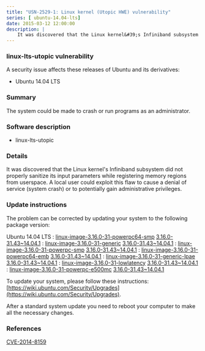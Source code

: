 ```yaml
---
title: "USN-2529-1: Linux kernel (Utopic HWE) vulnerability"
series: [ ubuntu-14.04-lts]
date: 2015-03-12 12:00:00
description: |
    It was discovered that the Linux kernel&#39;s Infiniband subsystem did not properly sanitize its input parameters while registering memory regions from userspace. A local user could exploit this flaw to cause a denial of service (system crash) or to potentially gain administrative privileges. 
--- 
```

 
### linux-lts-utopic vulnerability

A security issue affects these releases of Ubuntu and its derivatives:

* Ubuntu 14.04 LTS

### Summary

The system could be made to crash or run programs as an administrator. 

### Software description

* linux-lts-utopic 

### Details

It was discovered that the Linux kernel&#39;s Infiniband subsystem did not properly sanitize its input parameters while registering memory regions from userspace. A local user could exploit this flaw to cause a denial of service (system crash) or to potentially gain administrative privileges. 

### Update instructions

The problem can be corrected by updating your system to the following package version:

Ubuntu 14.04 LTS
 : [linux-image-3.16.0-31-powerpc64-smp](https://launchpad.net/ubuntu/+source/linux-lts-utopic) <span> [3.16.0-31.43~14.04.1](https://launchpad.net/ubuntu/+source/linux-lts-utopic/3.16.0-31.43~14.04.1) </span> 
 : [linux-image-3.16.0-31-generic](https://launchpad.net/ubuntu/+source/linux-lts-utopic) <span> [3.16.0-31.43~14.04.1](https://launchpad.net/ubuntu/+source/linux-lts-utopic/3.16.0-31.43~14.04.1) </span> 
 : [linux-image-3.16.0-31-powerpc-smp](https://launchpad.net/ubuntu/+source/linux-lts-utopic) <span> [3.16.0-31.43~14.04.1](https://launchpad.net/ubuntu/+source/linux-lts-utopic/3.16.0-31.43~14.04.1) </span> 
 : [linux-image-3.16.0-31-powerpc64-emb](https://launchpad.net/ubuntu/+source/linux-lts-utopic) <span> [3.16.0-31.43~14.04.1](https://launchpad.net/ubuntu/+source/linux-lts-utopic/3.16.0-31.43~14.04.1) </span> 
 : [linux-image-3.16.0-31-generic-lpae](https://launchpad.net/ubuntu/+source/linux-lts-utopic) <span> [3.16.0-31.43~14.04.1](https://launchpad.net/ubuntu/+source/linux-lts-utopic/3.16.0-31.43~14.04.1) </span> 
 : [linux-image-3.16.0-31-lowlatency](https://launchpad.net/ubuntu/+source/linux-lts-utopic) <span> [3.16.0-31.43~14.04.1](https://launchpad.net/ubuntu/+source/linux-lts-utopic/3.16.0-31.43~14.04.1) </span> 
 : [linux-image-3.16.0-31-powerpc-e500mc](https://launchpad.net/ubuntu/+source/linux-lts-utopic) <span> [3.16.0-31.43~14.04.1](https://launchpad.net/ubuntu/+source/linux-lts-utopic/3.16.0-31.43~14.04.1) </span> 

To update your system, please follow these instructions: [https://wiki.ubuntu.com/Security/Upgrades](https://wiki.ubuntu.com/Security/Upgrades).

After a standard system update you need to reboot your computer to make all the necessary changes. 

### References

 [CVE-2014-8159](http://people.ubuntu.com/~ubuntu-security/cve/CVE-2014-8159)
 

